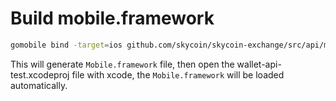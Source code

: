 # Build mobile.framework

```bash
gomobile bind -target=ios github.com/skycoin/skycoin-exchange/src/api/mobile
```

This will generate `Mobile.framework` file, then open the wallet-api-test.xcodeproj file with xcode, the `Mobile.framework` will be loaded automatically.
